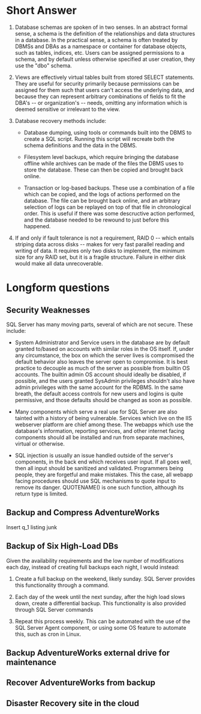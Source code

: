 Short Answer
============

1. Database schemas are spoken of in two senses. In an abstract formal
   sense, a schema is the definition of the relationships and data
structures in a database. In the practical sense, a schema is often
treated by DBMSs and DBAs as a namespace or container for database
objects, such as tables, indices, etc. Users can be assigned permissions
to a schema, and by default unless otherwise specified at user creation,
they use the "dbo" schema.

2. Views are effectively virtual tables built from stored SELECT
   statements. They are useful for security primarily because
permissions can be assigned for them such that users can't access the
underlying data, and because they can represent arbitrary combinations
of fields to fit the DBA's -- or organization's -- needs, omitting any
information which is deemed sensitive or irrelevant to the view.

3. Database recovery methods include:

	- Database dumping, using tools or commands built into the DBMS
	  to create a SQL script. Running this script will recreate both
the schema definitions and the data in the DBMS.

	- Filesystem level backups, which require bringing the database
	  offline while archives can be made of the files the DBMS uses
to store the database. These can then be copied and brought back online.

	- Transaction or log-based backups. These use a combination of a
	  file which can be copied, and the logs of actions performed on
the database. The file can be brought back online, and an arbitrary
selection of logs can be replayed on top of that file in chronological
order. This is useful if there was some descructive action performed,
and the database needed to be rewound to just before this happened.

4. If and only if fault tolerance is not a requirement, RAID 0 -- which
   entails striping data across disks -- makes for very fast parallel
reading and writing of data. It requires only two disks to implement,
the minimum size for any RAID set, but it is a fragile structure.
Failure in either disk would make all data unrecoverable.

Longform questions
==================

Security Weaknesses
-------------------

SQL Server has many moving parts, several of which are not secure. These
include:

- System Administrator and Service users in the database are by default
  granted to/based on accounts with similar roles in the OS itself. If,
under any circumstance, the box on which the server lives is compromised
the default behavior also leaves the server open to compromise. It is
best practice to decouple as much of the server as possible from builtin
OS accounts. The builtin admin OS account should ideally be disabled, if
possible, and the users granted SysAdmin privileges shouldn't also have
admin privileges with the same account for the RDBMS. In the
same breath, the default access controls for new users and logins is
quite permissive, and those defaults should be changed as soon as
possible.

- Many components which serve a real use for SQL Server are also tainted
  with a history of being vulnerable. Services which live on the IIS
webserver platform are chief among these. The webapps which use the
database's information, reporting services, and other internet facing
components should all be installed and run from separate machines,
virtual or otherwise.

- SQL injection is usually an issue handled outside of the server's
  components, in the back end which receives user input. If all goes
well, then all input should be sanitized and validated. Programmers
being people, they are forgetful and make mistakes. This the case, all
webapp facing procedures should use SQL mechanisms to quote input to
remove its danger. QUOTENAME() is one such function, although its return
type is limited.

Backup and Compress AdventureWorks
----------------------------------

Insert q_1 listing junk

Backup of Six High-Load DBs
---------------------------

Given the availability requirements and the low number of modifications
each day, instead of creating full backups each night, I would instead:

1. Create a full backup on the weekend, likely sunday. SQL Server
   provides this functionality through a command.

2. Each day of the week until the next sunday, after the high load slows
   down, create a differential backup. This functionality is also
provided through SQL Server commands

3. Repeat this process weekly. This can be automated with the use of the
   SQL Server Agent component, or using some OS feature to automate
this, such as cron in Linux.

Backup AdventureWorks external drive for maintenance
----------------------------------------------------

Recover AdventureWorks from backup
----------------------------------

Disaster Recovery site in the cloud
-----------------------------------

